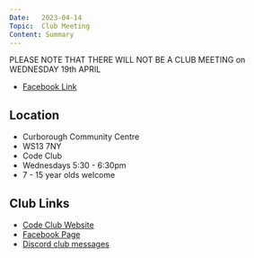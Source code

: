 ```yaml
---
Date:   2023-04-14
Topic:  Club Meeting
Content: Summary
---
```



PLEASE NOTE THAT THERE WILL NOT BE A CLUB MEETING on WEDNESDAY 19th APRIL

* [Facebook Link](https://www.facebook.com/720665616418529/posts/735232371628520)

## Location

* Curborough Community Centre
* WS13 7NY
* Code Club
* Wednesdays 5:30 - 6:30pm
* 7 - 15 year olds welcome

## Club Links

* [Code Club Website](https://lichfield-code-club.github.io/)
* [Facebook Page](https://www.facebook.com/LichfieldCoders)
* [Discord club messages](https://discord.gg/szz6xGK)
